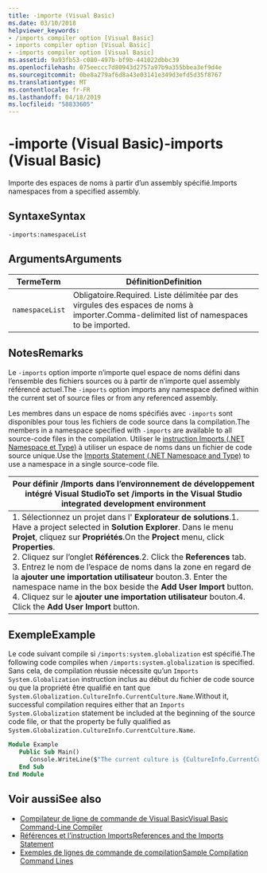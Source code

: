 ```yaml
---
title: -importe (Visual Basic)
ms.date: 03/10/2018
helpviewer_keywords:
- /imports compiler option [Visual Basic]
- imports compiler option [Visual Basic]
- -imports compiler option [Visual Basic]
ms.assetid: 9a93fb53-c080-497b-bf9b-441022dbbc39
ms.openlocfilehash: 075eeccc7d80943d2757a97b9a355bbea3ef9d4e
ms.sourcegitcommit: 0be8a279af6d8a43e03141e349d3efd5d35f8767
ms.translationtype: MT
ms.contentlocale: fr-FR
ms.lasthandoff: 04/18/2019
ms.locfileid: "58833605"
---
```

# <a name="-imports-visual-basic"></a><span data-ttu-id="d944c-102">-importe (Visual Basic)</span><span class="sxs-lookup"><span data-stu-id="d944c-102">-imports (Visual Basic)</span></span>
<span data-ttu-id="d944c-103">Importe des espaces de noms à partir d’un assembly spécifié.</span><span class="sxs-lookup"><span data-stu-id="d944c-103">Imports namespaces from a specified assembly.</span></span>  
  
## <a name="syntax"></a><span data-ttu-id="d944c-104">Syntaxe</span><span class="sxs-lookup"><span data-stu-id="d944c-104">Syntax</span></span>  
  
```  
-imports:namespaceList  
```  
  
## <a name="arguments"></a><span data-ttu-id="d944c-105">Arguments</span><span class="sxs-lookup"><span data-stu-id="d944c-105">Arguments</span></span>  
  
|<span data-ttu-id="d944c-106">Terme</span><span class="sxs-lookup"><span data-stu-id="d944c-106">Term</span></span>|<span data-ttu-id="d944c-107">Définition</span><span class="sxs-lookup"><span data-stu-id="d944c-107">Definition</span></span>|  
|---|---|  
|`namespaceList`|<span data-ttu-id="d944c-108">Obligatoire.</span><span class="sxs-lookup"><span data-stu-id="d944c-108">Required.</span></span> <span data-ttu-id="d944c-109">Liste délimitée par des virgules des espaces de noms à importer.</span><span class="sxs-lookup"><span data-stu-id="d944c-109">Comma-delimited list of namespaces to be imported.</span></span>|  
  
## <a name="remarks"></a><span data-ttu-id="d944c-110">Notes</span><span class="sxs-lookup"><span data-stu-id="d944c-110">Remarks</span></span>  
 <span data-ttu-id="d944c-111">Le `-imports` option importe n’importe quel espace de noms défini dans l’ensemble des fichiers sources ou à partir de n’importe quel assembly référencé actuel.</span><span class="sxs-lookup"><span data-stu-id="d944c-111">The `-imports` option imports any namespace defined within the current set of source files or from any referenced assembly.</span></span>  
  
 <span data-ttu-id="d944c-112">Les membres dans un espace de noms spécifiés avec `-imports` sont disponibles pour tous les fichiers de code source dans la compilation.</span><span class="sxs-lookup"><span data-stu-id="d944c-112">The members in a namespace specified with `-imports` are available to all source-code files in the compilation.</span></span> <span data-ttu-id="d944c-113">Utiliser le [instruction Imports (.NET Namespace et Type)](../../../visual-basic/language-reference/statements/imports-statement-net-namespace-and-type.md) à utiliser un espace de noms dans un fichier de code source unique.</span><span class="sxs-lookup"><span data-stu-id="d944c-113">Use the [Imports Statement (.NET Namespace and Type)](../../../visual-basic/language-reference/statements/imports-statement-net-namespace-and-type.md) to use a namespace in a single source-code file.</span></span>  
  
|<span data-ttu-id="d944c-114">Pour définir /Imports dans l’environnement de développement intégré Visual Studio</span><span class="sxs-lookup"><span data-stu-id="d944c-114">To set /imports in the Visual Studio integrated development environment</span></span>|  
|---|  
|<span data-ttu-id="d944c-115">1.  Sélectionnez un projet dans l' **Explorateur de solutions**.</span><span class="sxs-lookup"><span data-stu-id="d944c-115">1.  Have a project selected in **Solution Explorer**.</span></span> <span data-ttu-id="d944c-116">Dans le menu **Projet**, cliquez sur **Propriétés**.</span><span class="sxs-lookup"><span data-stu-id="d944c-116">On the **Project** menu, click **Properties**.</span></span> <br /><span data-ttu-id="d944c-117">2.  Cliquez sur l’onglet **Références**.</span><span class="sxs-lookup"><span data-stu-id="d944c-117">2.  Click the **References** tab.</span></span><br /><span data-ttu-id="d944c-118">3.  Entrez le nom de l’espace de noms dans la zone en regard de la **ajouter une importation utilisateur** bouton.</span><span class="sxs-lookup"><span data-stu-id="d944c-118">3.  Enter the namespace name in the box beside the **Add User Import** button.</span></span><br /><span data-ttu-id="d944c-119">4.  Cliquez sur le **ajouter une importation utilisateur** bouton.</span><span class="sxs-lookup"><span data-stu-id="d944c-119">4.  Click the **Add User Import** button.</span></span>|  
  
## <a name="example"></a><span data-ttu-id="d944c-120">Exemple</span><span class="sxs-lookup"><span data-stu-id="d944c-120">Example</span></span>  
 <span data-ttu-id="d944c-121">Le code suivant compile si `/imports:system.globalization` est spécifié.</span><span class="sxs-lookup"><span data-stu-id="d944c-121">The following code compiles when `/imports:system.globalization` is specified.</span></span> <span data-ttu-id="d944c-122">Sans cela, de compilation réussie nécessite qu’un `Imports System.Globalization` instruction inclus au début du fichier de code source ou que la propriété être qualifié en tant que `System.Globalization.CultureInfo.CurrentCulture.Name`.</span><span class="sxs-lookup"><span data-stu-id="d944c-122">Without it, successful compilation requires either that an `Imports System.Globalization` statement be included at the beginning of the source code file, or that the property be fully qualified as `System.Globalization.CultureInfo.CurrentCulture.Name`.</span></span>

```vb
Module Example
   Public Sub Main()
      Console.WriteLine($"The current culture is {CultureInfo.CurrentCulture.Name}")
   End Sub
End Module
```

## <a name="see-also"></a><span data-ttu-id="d944c-123">Voir aussi</span><span class="sxs-lookup"><span data-stu-id="d944c-123">See also</span></span>

- [<span data-ttu-id="d944c-124">Compilateur de ligne de commande de Visual Basic</span><span class="sxs-lookup"><span data-stu-id="d944c-124">Visual Basic Command-Line Compiler</span></span>](../../../visual-basic/reference/command-line-compiler/index.md)
- [<span data-ttu-id="d944c-125">Références et l’instruction Imports</span><span class="sxs-lookup"><span data-stu-id="d944c-125">References and the Imports Statement</span></span>](../../../visual-basic/programming-guide/program-structure/references-and-the-imports-statement.md)
- [<span data-ttu-id="d944c-126">Exemples de lignes de commande de compilation</span><span class="sxs-lookup"><span data-stu-id="d944c-126">Sample Compilation Command Lines</span></span>](../../../visual-basic/reference/command-line-compiler/sample-compilation-command-lines.md)
